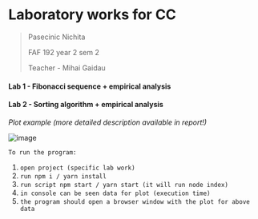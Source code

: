 # **Laboratory works for CC**

> Pasecinic Nichita
>
> FAF 192 year 2 sem 2
>
> Teacher - Mihai Gaidau

#### **Lab 1 - Fibonacci sequence + empirical analysis**

#### **Lab 2 - Sorting algorithm + empirical analysis**

*Plot example (more detailed description available in report!)*

![image](https://user-images.githubusercontent.com/57563506/108593076-48d42880-737a-11eb-8a19-8b9a5d9937e0.png)

`To run the program: `

1. `open project (specific lab work)`
2. `run npm i / yarn install`
3. `run script npm start / yarn start (it will run node index)`
4. `in console can be seen data for plot (execution time)`
5. `the program should open a browser window with the plot for above data`

 


